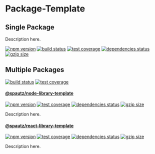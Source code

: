 # Package-Template

## Single Package

Description here.

[![npm version](https://img.shields.io/npm/v/@spautz/node-library-template.svg)](https://www.npmjs.com/package/@spautz/node-library-template)
[![build status](https://github.com/spautz/package-template/workflows/CI/badge.svg)](https://github.com/spautz/package-template/actions)
[![test coverage](https://img.shields.io/coveralls/github/spautz/package-template/main.svg)](https://coveralls.io/github/spautz/package-template?branch=main)
[![dependencies status](https://img.shields.io/librariesio/release/npm/@spautz/node-library-template.svg)](https://libraries.io/github/spautz/package-template)
[![gzip size](https://img.badgesize.io/https://unpkg.com/@spautz/node-library-template@latest/dist/index.cjs?compression=gzip)](https://bundlephobia.com/result?p=@spautz/node-library-template)

## Multiple Packages

[![build status](https://github.com/spautz/package-template/workflows/CI/badge.svg)](https://github.com/spautz/package-template/actions)
[![test coverage](https://img.shields.io/coveralls/github/spautz/package-template/main.svg)](https://coveralls.io/github/spautz/package-template?branch=main)

#### [@spautz/node-library-template](./packages/node-library-template/)

[![npm version](https://img.shields.io/npm/v/@spautz/node-library-template.svg)](https://www.npmjs.com/package/@spautz/node-library-template)
[![test coverage](https://coveralls.io/repos/github/spautz/package-template/badge.svg?branch=x-cov-node-library-template)](https://coveralls.io/github/spautz/package-template?branch=x-cov-node-library-template)
[![dependencies status](https://img.shields.io/librariesio/release/npm/@spautz/node-library-template.svg)](https://libraries.io/github/spautz/package-template)
[![gzip size](https://img.badgesize.io/https://unpkg.com/@spautz/node-library-template@latest/dist/index.cjs?compression=gzip)](https://bundlephobia.com/result?p=@spautz/node-library-template)

Description here.

#### [@spautz/react-library-template](./packages/react-library-template/)

[![npm version](https://img.shields.io/npm/v/@spautz/react-library-template.svg)](https://www.npmjs.com/package/@spautz/react-library-template)
[![test coverage](https://coveralls.io/repos/github/spautz/package-template/badge.svg?branch=x-cov-react-library-template)](https://coveralls.io/github/spautz/package-template?branch=x-cov-react-library-template)
[![dependencies status](https://img.shields.io/librariesio/release/npm/@spautz/react-library-template.svg)](https://libraries.io/github/spautz/package-template)
[![gzip size](https://img.badgesize.io/https://unpkg.com/@spautz/react-library-template@latest/dist/index.cjs?compression=gzip)](https://bundlephobia.com/result?p=@spautz/react-library-template)

Description here.
